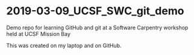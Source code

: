 # 2019-03-09_UCSF_SWC_git_demo

Demo repo for learning GitHub and git at a Software Carpentry workshop held at UCSF Mission Bay

This was created on my laptop and on GitHub.
